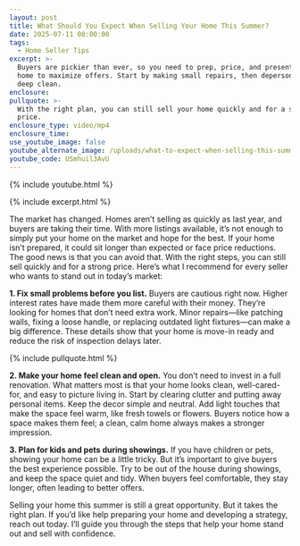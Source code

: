 ```yaml
---
layout: post
title: What Should You Expect When Selling Your Home This Summer?
date: 2025-07-11 00:00:00
tags:
  - Home Seller Tips
excerpt: >-
  Buyers are pickier than ever, so you need to prep, price, and present your
  home to maximize offers. Start by making small repairs, then depersonalize and
  deep clean.
enclosure:
pullquote: >-
  With the right plan, you can still sell your home quickly and for a strong
  price.
enclosure_type: video/mp4
enclosure_time:
use_youtube_image: false
youtube_alternate_image: /uploads/what-to-expect-when-selling-this-summer.jpg
youtube_code: USmhuil3AvU
---
```

{% include youtube.html %}

{% include excerpt.html %}

The market has changed. Homes aren’t selling as quickly as last year, and buyers are taking their time. With more listings available, it’s not enough to simply put your home on the market and hope for the best. If your home isn’t prepared, it could sit longer than expected or face price reductions. The good news is that you can avoid that. With the right steps, you can still sell quickly and for a strong price. Here’s what I recommend for every seller who wants to stand out in today’s market:

**1\. Fix small problems before you list.** Buyers are cautious right now. Higher interest rates have made them more careful with their money. They’re looking for homes that don’t need extra work. Minor repairs—like patching walls, fixing a loose handle, or replacing outdated light fixtures—can make a big difference. These details show that your home is move-in ready and reduce the risk of inspection delays later.

{% include pullquote.html %}

**2\. Make your home feel clean and open.** You don’t need to invest in a full renovation. What matters most is that your home looks clean, well-cared-for, and easy to picture living in. Start by clearing clutter and putting away personal items. Keep the decor simple and neutral. Add light touches that make the space feel warm, like fresh towels or flowers. Buyers notice how a space makes them feel; a clean, calm home always makes a stronger impression.

**3\. Plan for kids and pets during showings.** If you have children or pets, showing your home can be a little tricky. But it’s important to give buyers the best experience possible. Try to be out of the house during showings, and keep the space quiet and tidy. When buyers feel comfortable, they stay longer, often leading to better offers.

Selling your home this summer is still a great opportunity. But it takes the right plan. If you’d like help preparing your home and developing a strategy, reach out today. I’ll guide you through the steps that help your home stand out and sell with confidence.